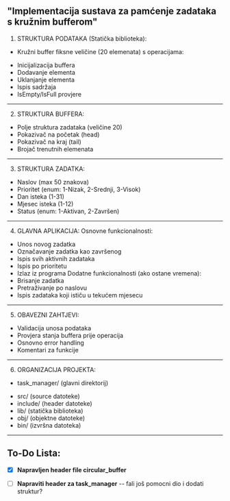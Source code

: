 "Implementacija sustava za pamćenje zadataka s kružnim bufferom"
---
1. STRUKTURA PODATAKA (Statička biblioteka):
- Kružni buffer fiksne veličine (20 elemenata) s operacijama:
* Inicijalizacija buffera
* Dodavanje elementa
* Uklanjanje elementa
* Ispis sadržaja
* IsEmpty/IsFull provjere
---
2. STRUKTURA BUFFERA:
- Polje struktura zadataka (veličine 20)
- Pokazivač na početak (head)
- Pokazivač na kraj (tail)
- Brojač trenutnih elemenata
---
3. STRUKTURA ZADATKA:
- Naslov (max 50 znakova)
- Prioritet (enum: 1-Nizak, 2-Srednji, 3-Visok)
- Dan isteka (1-31)
- Mjesec isteka (1-12)
- Status (enum: 1-Aktivan, 2-Završen)
---
4. GLAVNA APLIKACIJA:
Osnovne funkcionalnosti:
- Unos novog zadatka
- Označavanje zadatka kao završenog
- Ispis svih aktivnih zadataka
- Ispis po prioritetu
- Izlaz iz programa
Dodatne funkcionalnosti (ako ostane vremena):
- Brisanje zadatka
- Pretraživanje po naslovu
- Ispis zadataka koji ističu u tekućem mjesecu
---
5. OBAVEZNI ZAHTJEVI:
- Validacija unosa podataka
- Provjera stanja buffera prije operacija
- Osnovno error handling
- Komentari za funkcije
---
6. ORGANIZACIJA PROJEKTA:
- task_manager/ (glavni direktorij)
* src/ (source datoteke)
* include/ (header datoteke)
* lib/ (statička biblioteka)
* obj/ (objektne datoteke)
* bin/ (izvršna datoteka)
---
## To-Do Lista:
- [x] **Napravljen header file circular_buffer** 
- [ ] **Napraviti header za task_manager** -- fali još pomocni dio i dodati struktur?



